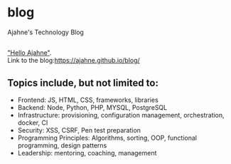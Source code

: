 # blog
Ajahne's Technology Blog

##
["Hello Ajahne"](https://ajahne.github.io/blog/).  
Link to the blog:https://ajahne.github.io/blog/

## Topics include, but not limited to:
- Frontend: JS, HTML, CSS, frameworks, libraries
- Backend: Node, Python, PHP, MYSQL, PostgreSQL
- Infrastructure: provisioning, configuration management, orchestration, docker, CI
- Security: XSS, CSRF, Pen test preparation
- Programming Principles: Algorithms, sorting, OOP, functional programming, design patterns
- Leadership: mentoring, coaching, management
